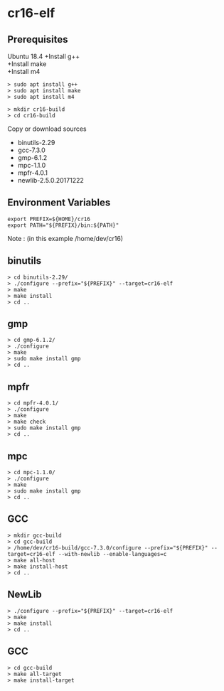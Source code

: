 # cr16-elf

## Prerequisites

Ubuntu 18.4
     +Install g++   
     +Install make  
     +Install m4    

```
> sudo apt install g++
> sudo apt install make
> sudo apt install m4
```

```
> mkdir cr16-build
> cd cr16-build
```

Copy or download sources
* binutils-2.29
* gcc-7.3.0
* gmp-6.1.2
* mpc-1.1.0
* mpfr-4.0.1
* newlib-2.5.0.20171222

## Environment Variables

```
export PREFIX=${HOME}/cr16  
export PATH="${PREFIX}/bin:${PATH}"
```
Note : (in this example /home/dev/cr16)



## binutils
```
> cd binutils-2.29/
> ./configure --prefix="${PREFIX}" --target=cr16-elf
> make
> make install
> cd ..
```

## gmp
```
> cd gmp-6.1.2/
> ./configure
> make
> sudo make install gmp
> cd ..
```

## mpfr
```
> cd mpfr-4.0.1/
> ./configure
> make
> make check
> sudo make install gmp
> cd ..
```

## mpc
```
> cd mpc-1.1.0/
> ./configure
> make
> sudo make install gmp
> cd ..
```

## GCC
```
> mkdir gcc-build
> cd gcc-build
> /home/dev/cr16-build/gcc-7.3.0/configure --prefix="${PREFIX}" --target=cr16-elf --with-newlib --enable-languages=c
> make all-host
> make install-host
> cd ..
```

## NewLib
```
> ./configure --prefix="${PREFIX}" --target=cr16-elf
> make
> make install
> cd ..
```

## GCC
```
> cd gcc-build
> make all-target
> make install-target
```

